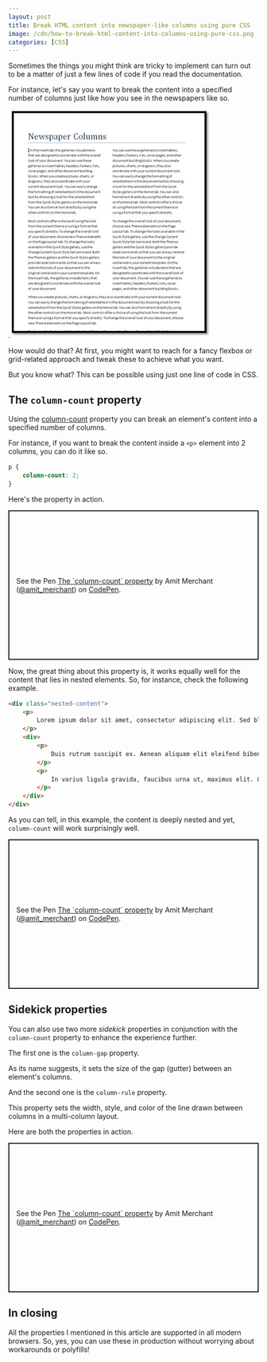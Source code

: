 ```yaml
---
layout: post
title: Break HTML content into newspaper-like columns using pure CSS
image: /cdn/how-to-break-html-content-into-columns-using-pure-css.png
categories: [CSS]
---
```


Sometimes the things you might think are tricky to implement can turn out to be a matter of just a few lines of code if you read the documentation.

For instance, let's say you want to break the content into a specified number of columns just like how you see in the newspapers like so.

![](/images/newspaper-column.jpg)

How would do that? At first, you might want to reach for a fancy flexbox or grid-related approach and tweak these to achieve what you want.

But you know what? This can be possible using just one line of code in CSS.

## The `column-count` property

Using the [column-count](https://developer.mozilla.org/en-US/docs/Web/CSS/column-count) property you can break an element's content into a specified number of columns.

For instance, if you want to break the content inside a `<p>` element into 2 columns, you can do it like so.

```css
p {
    column-count: 2;
}
```

Here's the property in action.

<p class="codepen" data-height="300" data-theme-id="dark" data-default-tab="html,result" data-slug-hash="LYyeZbe" data-user="amit_merchant" style="height: 300px; box-sizing: border-box; display: flex; align-items: center; justify-content: center; border: 2px solid; margin: 1em 0; padding: 1em;">
  <span>See the Pen <a href="https://codepen.io/amit_merchant/pen/LYyeZbe">
  The `column-count` property</a> by Amit Merchant (<a href="https://codepen.io/amit_merchant">@amit_merchant</a>)
  on <a href="https://codepen.io">CodePen</a>.</span>
</p>
<script async src="https://cpwebassets.codepen.io/assets/embed/ei.js"></script>

Now, the great thing about this property is, it works equally well for the content that lies in nested elements. So, for instance, check the following example.

```html
<div class="nested-content">
    <p>
        Lorem ipsum dolor sit amet, consectetur adipiscing elit. Sed blandit quam id metus fringilla fringilla. Nulla vestibulum egestas ipsum, non vulputate nisi. Vestibulum velit metus, elementum in nisi eget, vulputate tristique ante. Vestibulum ante ipsum primis in faucibus orci luctus et ultrices posuere cubilia curae; Nulla facilisi. Donec ut pretium metus. Mauris sit amet leo neque. Sed commodo felis purus, sit amet mollis dolor tristique non. Phasellus eleifend blandit mauris at cursus. Donec lacinia eget nunc nec porttitor.
    </p>
    <div>
        <p>
            Duis rutrum suscipit ex. Aenean aliquam elit eleifend bibendum scelerisque. Sed ac erat vel dolor venenatis feugiat at in sem. Nam nulla risus, sagittis quis odio eu, euismod tristique sem. Curabitur non consectetur orci, quis gravida justo. In efficitur sem at efficitur faucibus. Aliquam fringilla tempor ligula, vestibulum cursus nisi tincidunt ut. Etiam quis massa vestibulum felis venenatis elementum. Vestibulum dictum condimentum nunc. Proin ac risus sit amet nulla pharetra venenatis. Suspendisse tincidunt dictum eleifend. Nullam at sem sapien. Nulla felis nibh, pretium nec sapien id, porta fermentum magna. Nulla facilisi.
        </p>
        <p>
            In varius ligula gravida, faucibus urna ut, maximus elit. Curabitur vitae erat vehicula, ultrices nunc vel, fermentum risus. Integer ut accumsan mi, at laoreet justo. Nulla ac libero aliquam, fermentum velit ut, mattis ipsum. Quisque cursus laoreet rutrum. Nam pretium est velit, in tristique purus facilisis quis. Sed nec bibendum ex, vitae gravida risus. Sed gravida viverra urna, sed sagittis nibh posuere quis.
        </p>
    </div>
</div>
```

As you can tell, in this example, the content is deeply nested and yet, `column-count` will work surprisingly well.

<p class="codepen" data-height="300" data-theme-id="dark" data-default-tab="html,result" data-slug-hash="bGWaeqP" data-user="amit_merchant" style="height: 300px; box-sizing: border-box; display: flex; align-items: center; justify-content: center; border: 2px solid; margin: 1em 0; padding: 1em;">
  <span>See the Pen <a href="https://codepen.io/amit_merchant/pen/bGWaeqP">
  The `column-count` property</a> by Amit Merchant (<a href="https://codepen.io/amit_merchant">@amit_merchant</a>)
  on <a href="https://codepen.io">CodePen</a>.</span>
</p>
<script async src="https://cpwebassets.codepen.io/assets/embed/ei.js"></script>

## Sidekick properties

You can also use two more *sidekick* properties in conjunction with the `column-count` property to enhance the experience further.

The first one is the `column-gap` property.

As its name suggests, it sets the size of the gap (gutter) between an element's columns.

And the second one is the `column-rule` property.

This property sets the width, style, and color of the line drawn between columns in a multi-column layout.

Here are both the properties in action.

<p class="codepen" data-height="300" data-theme-id="dark" data-default-tab="html,result" data-slug-hash="rNmpLKw" data-user="amit_merchant" style="height: 300px; box-sizing: border-box; display: flex; align-items: center; justify-content: center; border: 2px solid; margin: 1em 0; padding: 1em;">
  <span>See the Pen <a href="https://codepen.io/amit_merchant/pen/rNmpLKw">
  The `column-count` property</a> by Amit Merchant (<a href="https://codepen.io/amit_merchant">@amit_merchant</a>)
  on <a href="https://codepen.io">CodePen</a>.</span>
</p>
<script async src="https://cpwebassets.codepen.io/assets/embed/ei.js"></script>

## In closing

All the properties I mentioned in this article are supported in all modern browsers. So, yes, you can use these in production without worrying about workarounds or polyfills!

